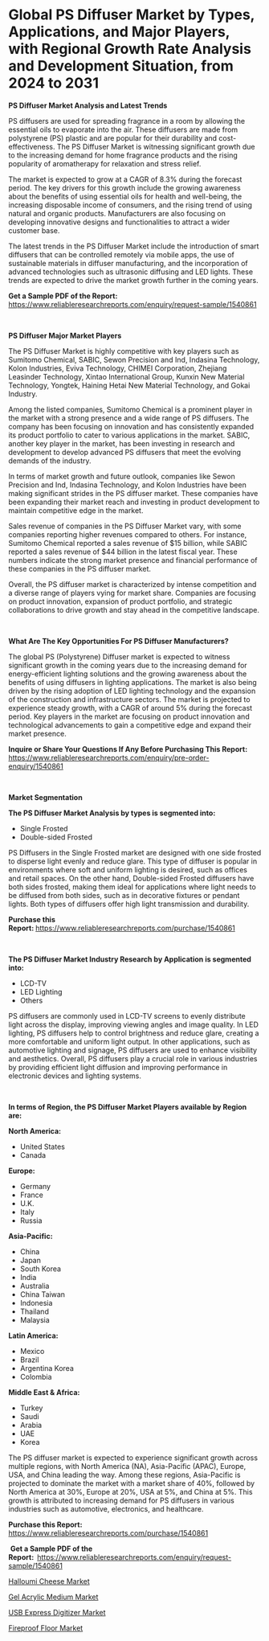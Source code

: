 <p><h1>Global PS Diffuser Market by Types, Applications, and Major Players, with Regional Growth Rate Analysis and Development Situation, from 2024 to 2031</h1></p><p><strong>PS Diffuser Market Analysis and Latest Trends</strong></p>
<p><p>PS diffusers are used for spreading fragrance in a room by allowing the essential oils to evaporate into the air. These diffusers are made from polystyrene (PS) plastic and are popular for their durability and cost-effectiveness. The PS Diffuser Market is witnessing significant growth due to the increasing demand for home fragrance products and the rising popularity of aromatherapy for relaxation and stress relief.</p><p>The market is expected to grow at a CAGR of 8.3% during the forecast period. The key drivers for this growth include the growing awareness about the benefits of using essential oils for health and well-being, the increasing disposable income of consumers, and the rising trend of using natural and organic products. Manufacturers are also focusing on developing innovative designs and functionalities to attract a wider customer base.</p><p>The latest trends in the PS Diffuser Market include the introduction of smart diffusers that can be controlled remotely via mobile apps, the use of sustainable materials in diffuser manufacturing, and the incorporation of advanced technologies such as ultrasonic diffusing and LED lights. These trends are expected to drive the market growth further in the coming years.</p></p>
<p><strong>Get a Sample PDF of the Report:&nbsp;</strong> <a href="https://www.reliableresearchreports.com/enquiry/request-sample/1540861">https://www.reliableresearchreports.com/enquiry/request-sample/1540861</a></p>
<p>&nbsp;</p>
<p><strong>PS Diffuser Major Market Players</strong></p>
<p><p>The PS Diffuser Market is highly competitive with key players such as Sumitomo Chemical, SABIC, Sewon Precision and Ind, Indasina Technology, Kolon Industries, Eviva Technology, CHIMEI Corporation, Zhejiang Leasinder Technology, Xintao International Group, Kunxin New Material Technology, Yongtek, Haining Hetai New Material Technology, and Gokai Industry.</p><p>Among the listed companies, Sumitomo Chemical is a prominent player in the market with a strong presence and a wide range of PS diffusers. The company has been focusing on innovation and has consistently expanded its product portfolio to cater to various applications in the market. SABIC, another key player in the market, has been investing in research and development to develop advanced PS diffusers that meet the evolving demands of the industry.</p><p>In terms of market growth and future outlook, companies like Sewon Precision and Ind, Indasina Technology, and Kolon Industries have been making significant strides in the PS diffuser market. These companies have been expanding their market reach and investing in product development to maintain competitive edge in the market.</p><p>Sales revenue of companies in the PS Diffuser Market vary, with some companies reporting higher revenues compared to others. For instance, Sumitomo Chemical reported a sales revenue of $15 billion, while SABIC reported a sales revenue of $44 billion in the latest fiscal year. These numbers indicate the strong market presence and financial performance of these companies in the PS diffuser market.</p><p>Overall, the PS diffuser market is characterized by intense competition and a diverse range of players vying for market share. Companies are focusing on product innovation, expansion of product portfolio, and strategic collaborations to drive growth and stay ahead in the competitive landscape.</p></p>
<p>&nbsp;</p>
<p><strong>What Are The Key Opportunities For PS Diffuser Manufacturers?</strong></p>
<p><p>The global PS (Polystyrene) Diffuser market is expected to witness significant growth in the coming years due to the increasing demand for energy-efficient lighting solutions and the growing awareness about the benefits of using diffusers in lighting applications. The market is also being driven by the rising adoption of LED lighting technology and the expansion of the construction and infrastructure sectors. The market is projected to experience steady growth, with a CAGR of around 5% during the forecast period. Key players in the market are focusing on product innovation and technological advancements to gain a competitive edge and expand their market presence.</p></p>
<p><strong>Inquire or Share Your Questions If Any Before Purchasing This Report:</strong> <a href="https://www.reliableresearchreports.com/enquiry/pre-order-enquiry/1540861">https://www.reliableresearchreports.com/enquiry/pre-order-enquiry/1540861</a></p>
<p>&nbsp;</p>
<p><strong>Market Segmentation</strong></p>
<p><strong>The PS Diffuser Market Analysis by types is segmented into:</strong></p>
<p><ul><li>Single Frosted</li><li>Double-sided Frosted</li></ul></p>
<p><p>PS Diffusers in the Single Frosted market are designed with one side frosted to disperse light evenly and reduce glare. This type of diffuser is popular in environments where soft and uniform lighting is desired, such as offices and retail spaces. On the other hand, Double-sided Frosted diffusers have both sides frosted, making them ideal for applications where light needs to be diffused from both sides, such as in decorative fixtures or pendant lights. Both types of diffusers offer high light transmission and durability.</p></p>
<p><strong>Purchase this Report:&nbsp;</strong><a href="https://www.reliableresearchreports.com/purchase/1540861">https://www.reliableresearchreports.com/purchase/1540861</a></p>
<p>&nbsp;</p>
<p><strong>The PS Diffuser Market Industry Research by Application is segmented into:</strong></p>
<p><ul><li>LCD-TV</li><li>LED Lighting</li><li>Others</li></ul></p>
<p><p>PS diffusers are commonly used in LCD-TV screens to evenly distribute light across the display, improving viewing angles and image quality. In LED lighting, PS diffusers help to control brightness and reduce glare, creating a more comfortable and uniform light output. In other applications, such as automotive lighting and signage, PS diffusers are used to enhance visibility and aesthetics. Overall, PS diffusers play a crucial role in various industries by providing efficient light diffusion and improving performance in electronic devices and lighting systems.</p></p>
<p>&nbsp;</p>
<p><strong>In terms of Region, the PS Diffuser Market Players available by Region are:</strong></p>
<p>
    <p> <strong> North America: </strong>
        <ul>
            <li>United States</li>
            <li>Canada</li>
        </ul>
        </p> 
    <p> <strong> Europe: </strong>
        <ul>
            <li>Germany</li>
            <li>France</li>
            <li>U.K.</li>
            <li>Italy</li>
            <li>Russia</li>
        </ul>
        </p> 
    <p> <strong> Asia-Pacific: </strong>
        <ul>
            <li>China</li>
            <li>Japan</li>
            <li>South Korea</li>
            <li>India</li>
            <li>Australia</li>
            <li>China Taiwan</li>
            <li>Indonesia</li>
            <li>Thailand</li>
            <li>Malaysia</li>
        </ul>
        </p> 
    <p> <strong> Latin America: </strong>
        <ul>
            <li>Mexico</li>
            <li>Brazil</li>
            <li>Argentina Korea</li>
            <li>Colombia</li>
        </ul>
        </p> 
    <p> <strong> Middle East & Africa: </strong>
        <ul>
            <li>Turkey</li>
            <li>Saudi</li>
            <li>Arabia</li>
            <li>UAE</li>
            <li>Korea</li>
        </ul>
    </p>
    </p>
<p><p>The PS diffuser market is expected to experience significant growth across multiple regions, with North America (NA), Asia-Pacific (APAC), Europe, USA, and China leading the way. Among these regions, Asia-Pacific is projected to dominate the market with a market share of 40%, followed by North America at 30%, Europe at 20%, USA at 5%, and China at 5%. This growth is attributed to increasing demand for PS diffusers in various industries such as automotive, electronics, and healthcare.</p></p>
<p><strong>Purchase this Report: </strong><a href="https://www.reliableresearchreports.com/purchase/1540861">https://www.reliableresearchreports.com/purchase/1540861</a></p>
<p>&nbsp;<strong>Get a Sample PDF of the Report:&nbsp;&nbsp;</strong><a href="https://www.reliableresearchreports.com/enquiry/request-sample/1540861">https://www.reliableresearchreports.com/enquiry/request-sample/1540861</a></p>
<p><strong></strong></p>
<p><p><a href="https://view.publitas.com/reportprime-1/halloumi-cheese-market-insights-market-players-and-forecast-till-2031/">Halloumi Cheese Market</a></p><p><a href="https://github.com/bobicer/Market-Research-Report-List-2/blob/main/gel-acrylic-medium-market.md">Gel Acrylic Medium Market</a></p><p><a href="https://iodized-pantydraco-05c.notion.site/USB-Express-Digitizer-Market-A-Comprehensive-Report-of-its-Market-Share-Growth-Trends-2024-2031-c99a03916559402f954cc387a29aa176">USB Express Digitizer Market</a></p><p><a href="https://github.com/globismark/Market-Research-Report-List-2/blob/main/fireproof-floor-market.md">Fireproof Floor Market</a></p></p>